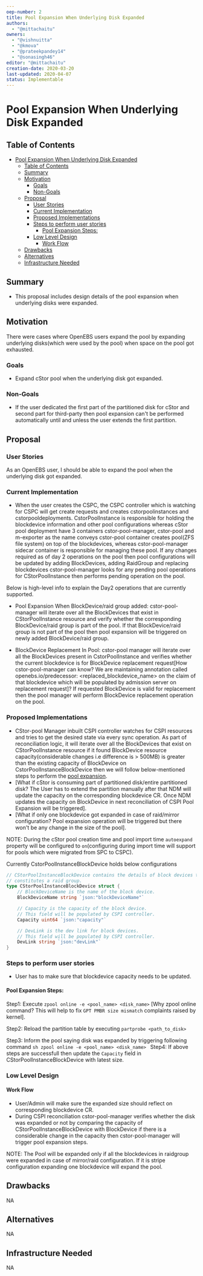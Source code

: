 ```yaml
---
oep-number: 2
title: Pool Expansion When Underlying Disk Expanded
authors:
  - "@mittachaitu"
owners:
  - "@vishnuitta"
  - "@kmova"
  - "@prateekpandey14"
  - "@sonasingh46"
editor: "@mittachaitu"
creation-date: 2020-03-20
last-updated: 2020-04-07
status: Implementable
---
```


# Pool Expansion When Underlying Disk Expanded

## Table of Contents

- [Pool Expansion When Underlying Disk Expanded](#pool-expansion-when-underlying-disk-expanded)
	- [Table of Contents](#table-of-contents)
	- [Summary](#summary)
	- [Motivation](#motivation)
		- [Goals](#goals)
		- [Non-Goals](#non-goals)
	- [Proposal](#proposal)
		- [User Stories](#user-stories)
		- [Current Implementation](#current-implementation)
		- [Proposed Implementations](#proposed-implementations)
		- [Steps to perform user stories](#steps-to-perform-user-stories)
			- [Pool Expansion Steps:](#pool-expansion-steps)
		- [Low Level Design](#low-level-design)
			- [Work Flow](#work-flow)
	- [Drawbacks](#drawbacks)
	- [Alternatives](#alternatives)
	- [Infrastructure Needed](#infrastructure-needed)

## Summary

- This proposal includes design details of the pool expansion when underlying disks were expanded.

## Motivation

There were cases where OpenEBS users expand the pool by expanding underlying disks(which were used by the pool) when space on the pool got exhausted.

### Goals

- Expand cStor pool when the underlying disk got expanded.

### Non-Goals

- If the user dedicated the first part of the partitioned disk for cStor and second part for third-party then pool expansion can't be performed automatically until and unless the user extends the first partition.

## Proposal

### User Stories

As an OpenEBS user, I should be able to expand the pool when the underlying disk got expanded.

### Current Implementation

- When the user creates the CSPC, the CSPC controller which is watching for CSPC will get create requests and creates cstorpoolinstances and cstorpooldeployments. CstorPoolInstance is responsible for holding the blockdevice information and other pool configurations whereas cStor pool deployment have 3 containers cstor-pool-manager, cstor-pool and m-exporter as the name conveys cstor-pool container creates pool(ZFS file system) on top of the blockdevices, whereas cstor-pool-manager sidecar container is responsible for managing these pool. If any changes required as of day 2 operations on the pool then pool configurations will be updated by adding BlockDevices, adding RaidGroup and replacing blockdevices cstor-pool-manager looks for any pending pool operations for CStorPoolInstance then performs pending operation on the pool.

Below is high-level info to explain the Day2 operations that are currently supported.

- Pool Expansion When BlockDevice/raid group added:
	cstor-pool-manager will iterate over all the BlockDevices that exist in CStorPoolInstance resource and verify whether the corresponding BlockDevice/raid group is part of the pool. If that BlockDevice/raid group is not part of the pool then pool expansion will be triggered on newly added BlockDevice/raid group.

- BlockDevice Replacement In Pool:
    cstor-pool manager will iterate over all the BlockDevices present in CstorPoolInstance and verifies whether the current blockdevice is for BlockDevice replacement request[How cstor-pool-manager can know? We are maintaining annotation called openebs.io/predecessor: <replaced_blockdevice_name> on the claim of that blockdevice which will be populated by admission server on replacement request]? If requested BlockDevice is valid for replacement then the pool manager will perform BlockDevice replacement operation on the pool.

### Proposed Implementations

- CStor-pool Manager inbuilt CSPI controller watches for CSPI resources and tries to get the desired state via every sync operation. As part of reconciliation logic, it will iterate over all the BlockDevices that exist on CStorPoolInstance resource if it found BlockDevice resource capacity(considerable changes i.e difference is > 500MB) is greater than the existing capacity of BlockDevice on CstorPoolInstanceBlockDevice then we will follow below-mentioned steps to perform the [pool expansion](#Pool_Expansion_Steps).
- [What if cStor is consuming part of partitioned disk/entire partitioned disk? The User has to extend the partition manually after that NDM will update the capacity on the corresponding blockdevice CR. Once NDM updates the capacity on BlockDevice in next reconciliation of CSPI Pool Expansion will be triggered].
- [What if only one blockdevice got expanded in case of raid/mirror configuration? Pool expansion operation will be triggered but there won't be any change in the size of the pool].

NOTE: During the cStor pool creation time and pool import time `autoexpand` property will be configured to `on`(configuring during import time will support for pools which were migrated from SPC to CSPC).

Currently CstorPoolInstanceBlockDevice holds below configurations 
```go
// CStorPoolInstanceBlockDevice contains the details of block devices that
// constitutes a raid group.
type CStorPoolInstanceBlockDevice struct {
	// BlockDeviceName is the name of the block device.
	BlockDeviceName string `json:"blockDeviceName"`

	// Capacity is the capacity of the block device.
    // This field will be populated by CSPI controller.
	Capacity uint64 `json:"capacity"`

	// DevLink is the dev link for block devices.
    // This field will be populated by CSPI controller.
	DevLink string `json:"devLink"`
}
```

### Steps to perform user stories

- User has to make sure that blockdevice capacity needs to be updated.

#### Pool Expansion Steps:

Step1: Execute `zpool online -e <pool_name> <disk_name>` [Why zpool online command? This will help to fix `GPT PMBR size mismatch` complaints raised by kernel].

Step2: Reload the partition table by executing `partprobe <path_to_disk>`

Step3: Inform the pool saying disk was expanded by triggering following command
       ```sh
       zpool online -e <pool_name> <disk_name>
       ```
Step4: If above steps are successfull then update the `Capacity` field in CStorPoolInstanceBlockDevice with latest size.

### Low Level Design

#### Work Flow

- User/Admin will make sure the expanded size should reflect on corresponding blockdevice CR.
- During CSPI reconciliation cstor-pool-manager verifies whether the disk was expanded or not by comparing the capacity of CStorPoolInstanceBlockDevice with BlockDevice if there is a considerable change in the capacity then cstor-pool-manager will trigger pool expansion steps.

NOTE: The Pool will be expanded only if all the blockdevices in raidgroup were expanded in case of mirror/raid configuration. If it is stripe configuration expanding one blockdevice will expand the pool.

## Drawbacks

NA

## Alternatives

NA

## Infrastructure Needed

NA
